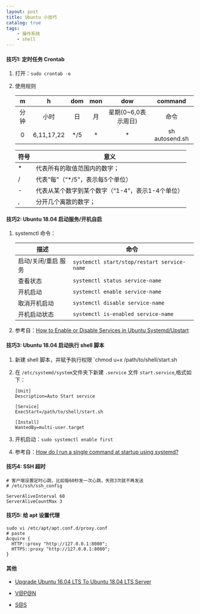 ```yaml
---
layout: post
title: Ubuntu 小技巧
catalog: true
tags:
    - 操作系统
    - shell
---
```


#### 技巧1: 定时任务 Crontab

1. 打开：`sudo crontab -e`

2. 使用规则

    |  m   |     h      | dom  | mon  |         dow         |    command     |
    | :--: | :--------: | :--: | :--: | :-----------------: | :------------: |
    | 分钟 |    小时    |  日  |  月  | 星期(0~6,0表示周日) |      命令      |
    |  0   | 6,11,17,22 | */5  |  *   |          *          | sh autosend.sh |

    | 符号 | 意义                                             |
    | ---- | ------------------------------------------------ |
    | *    | 代表所有的取值范围内的数字；                     |
    | /    | 代表”每”（“*/5”，表示每5个单位）                 |
    | -    | 代表从某个数字到某个数字（“1-4”，表示1-4个单位） |
    | ,    | 分开几个离散的数字；                             |

#### 技巧2: Ubuntu 18.04 启动服务/开机自启

1. systemctl 命令：

    | 描述                | 命令                                        |
    | ------------------- | ------------------------------------------- |
    | 启动/关闭/重启 服务 | `systemctl start/stop/restart service-name` |
    | 查看状态            | `systemctl status service-name`             |
    | 开机启动            | `systemctl enable service-name`             |
    | 取消开机启动        | `systemctl disable service-name`            |
    | 开机启动状态        | `systemctl is-enabled service-name`         |
  
2. 参考自：[How to Enable or Disable Services in Ubuntu Systemd/Upstart](https://linoxide.com/linux-how-to/enable-disable-services-ubuntu-systemd-upstart/)


#### 技巧3: Ubuntu 18.04 启动执行 shell 脚本

1. 新建 shell 脚本，并赋予执行权限 `chmod u+x /path/to/shell/start.sh

2. 在 `/etc/systemd/system`文件夹下新建 `.service` 文件 `start.service`,格式如下：

   ```
   [Unit]
   Description=Auto Start service
   
   [Service]
   ExecStart=/path/to/shell/start.sh
   
   [Install]
   WantedBy=multi-user.target
   ```

3. 开机启动：`sudo systemctl enable first`

4. 参考自：[How do I run a single command at startup using systemd?](https://askubuntu.com/questions/919054/how-do-i-run-a-single-command-at-startup-using-systemd)

#### 技巧4: SSH 超时

  ```
# 客户端设置定时心跳，比如每60秒发一次心跳，失败3次就不再发送
# /etc/ssh/ssh_config
  
ServerAliveInterval 60
ServerAliveCountMax 3
  ```

#### 技巧5: 给 apt 设置代理

```
sudo vi /etc/apt/apt.conf.d/proxy.conf
# paste
Acquire {
  HTTP::proxy "http://127.0.0.1:8080";
  HTTPS::proxy "http://127.0.0.1:8080";
}
```





#### 其他

* [Upgrade Ubuntu 16.04 LTS To Ubuntu 18.04 LTS Server](https://websiteforstudents.com/upgrade-ubuntu-16-04-lts-to-ubuntu-18-04-lts-beta-server/)

* [V@P@N](https://github.com/hwdsl2/setup-ipsec-vpn)

* [S@S](https://github.com/shadowsocks/shadowsocks-libev)

  

